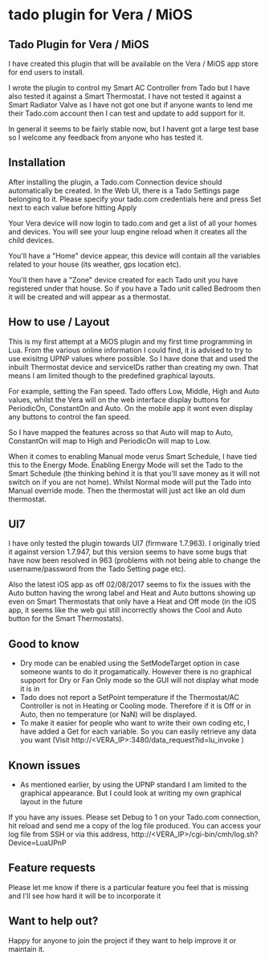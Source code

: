 # tado plugin for Vera / MiOS
## Tado Plugin for Vera / MiOS

I have created this plugin that will be available on the Vera / MiOS app store for end users to install.

I wrote the plugin to control my Smart AC Controller from Tado but I have also tested it against a Smart Thermostat. I have not tested it against a Smart Radiator Valve as I have not got one but if anyone wants to lend me their Tado.com account then I can test and update to add support for it.

In general it seems to be fairly stable now, but I havent got a large test base so I welcome any feedback from anyone who has tested it.

## Installation
After installing the plugin, a Tado.com Connection device should automatically be created. In the Web UI, there is a Tado Settings page belonging to it. Please specify your tado.com credentials here and press Set next to each value before hitting Apply

Your Vera device will now login to tado.com and get a list of all your homes and devices. You will see your luup engine reload when it creates all the child devices.

You'll have a "Home" device appear, this device will contain all the variables related to your house (its weather, gps location etc).

You'll then have a "Zone" device created for each Tado unit you have registered under that house. So if you have a Tado unit called Bedroom then it will be created and will appear as a thermostat.

## How to use / Layout

This is my first attempt at a MiOS plugin and my first time programming in Lua. From the various online information I could find, it is advised to try to use exisitng UPNP values where possible. So I have done that and used the inbuilt Thermostat device and serviceIDs rather than creating my own. That means I am limited though to the predefined graphical layouts.

For example, setting the Fan speed. Tado offers Low, Middle, High and Auto values, whilst the Vera will on the web interface display buttons for PeriodicOn, ConstantOn and Auto. On the mobile app it wont even display any buttons to control the fan speed.

So I have mapped the features across so that Auto will map to Auto, ConstantOn will map to High and PeriodicOn will map to Low.

When it comes to enabling Manual mode verus Smart Schedule, I have tied this to the Energy Mode. Enabling Energy Mode will set the Tado to the Smart Schedule (the thinking behind it is that you'll save money as it will not switch on if you are not home). Whilst Normal mode will put the Tado into Manual override mode. Then the thermostat will just act like an old dum thermostat.

## UI7

I have only tested the plugin towards UI7 (firmware 1.7.963). I originally tried it against version 1.7.947, but this version seems to have some bugs that have now been resolved in 963 (problems with not being able to change the username/password from the Tado Setting page etc).

Also the latest iOS app as off 02/08/2017 seems to fix the issues with the Auto button having the wrong label and Heat and Auto buttons showing up even on Smart Thermostats that only have a Heat and Off mode (in the iOS app, it seems like the web gui still incorrectly shows the Cool and Auto button for the Smart Thermostats).

## Good to know
- Dry mode can be enabled using the SetModeTarget option in case someone wants to do it progamatically. However there is no graphical support for Dry or Fan Only mode so the GUI will not display what mode it is in
- Tado does not report a SetPoint temperature if the Thermostat/AC Controller is not in Heating or Cooling mode. Therefore if it is Off or in Auto, then no temperature (or NaN) will be displayed.
- To make it easier for people who want to write their own coding etc, I have added a Get<variablename> for each variable. So you can easily retrieve any data you want (Visit http://<VERA_IP>:3480/data_request?id=lu_invoke )

## Known issues
- As mentioned earlier, by using the UPNP standard I am limited to the graphical appearance. But I could look at writing my own graphical layout in the future

If you have any issues. Please set Debug to 1 on your Tado.com connection, hit reload and send me a copy of the log file produced. You can access your log file from SSH or via this address, http://<VERA_IP>/cgi-bin/cmh/log.sh?Device=LuaUPnP

## Feature requests
Please let me know if there is a particular feature you feel that is missing and I'll see how hard it will be to incorporate it

## Want to help out?
Happy for anyone to join the project if they want to help improve it or maintain it.
